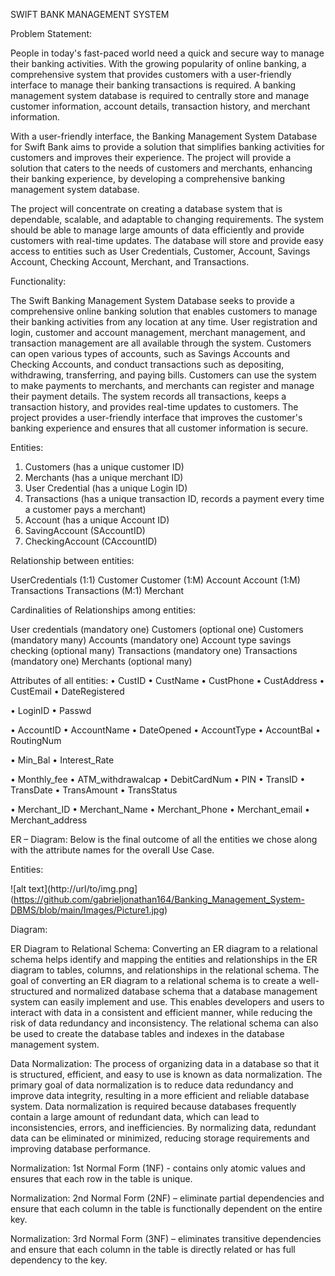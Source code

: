 SWIFT BANK MANAGEMENT SYSTEM 

Problem Statement:

People in today's fast-paced world need a quick and secure way to manage their banking activities. With the growing popularity of online banking, a comprehensive system that provides customers with a user-friendly interface to manage their banking transactions is required. A banking management system database is required to centrally store and manage customer information, account details, transaction history, and merchant information.

With a user-friendly interface, the Banking Management System Database for Swift Bank aims to provide a solution that simplifies banking activities for customers and improves their experience. The project will provide a solution that caters to the needs of customers and merchants, enhancing their banking experience, by developing a comprehensive banking management system database.

The project will concentrate on creating a database system that is dependable, scalable, and adaptable to changing requirements. The system should be able to manage large amounts of data efficiently and provide customers with real-time updates. The database will store and provide easy access to entities such as User Credentials, Customer, Account, Savings Account, Checking Account, Merchant, and Transactions.

Functionality:

The Swift Banking Management System Database seeks to provide a comprehensive online banking solution that enables customers to manage their banking activities from any location at any time. User registration and login, customer and account management, merchant management, and transaction management are all available through the system. Customers can open various types of accounts, such as Savings Accounts and Checking Accounts, and conduct transactions such as depositing, withdrawing, transferring, and paying bills. Customers can use the system to make payments to merchants, and merchants can register and manage their payment details. The system records all transactions, keeps a transaction history, and provides real-time updates to customers. The project provides a user-friendly interface that improves the customer's banking experience and ensures that all customer information is secure.

Entities:
1)	Customers (has a unique customer ID)
2)	Merchants (has a unique merchant ID)
3)	User Credential (has a unique Login ID)
4)	Transactions (has a unique transaction ID, records a payment every time a customer pays a merchant)
5)	Account (has a unique Account ID)
6)	SavingAccount (SAccountID)
7)	CheckingAccount (CAccountID)

Relationship between entities:

UserCredentials	(1:1)	Customer
Customer	(1:M)	Account
Account	(1:M)	Transactions
Transactions	(M:1)	Merchant

Cardinalities of Relationships among entities:

User credentials (mandatory one)	Customers (optional one)
Customers (mandatory many)		Accounts (mandatory one) Account type savings checking (optional many)	Transactions (mandatory one) Transactions (mandatory one)		Merchants (optional many)

Attributes of all entities:
•	CustID
•	CustName
•	CustPhone
•	CustAddress
•	CustEmail
•	DateRegistered

•	LoginID
•	Passwd

•	AccountID
•	AccountName
•	DateOpened	•	AccountType
•	AccountBal
•	RoutingNum

•	Min_Bal
•	Interest_Rate

•	Monthly_fee
•	ATM_withdrawalcap
•	DebitCardNum
•	PIN	•	TransID
•	TransDate
•	TransAmount
•	TransStatus

•	Merchant_ID
•	Merchant_Name
•	Merchant_Phone
•	Merchant_email
•	Merchant_address

ER – Diagram:
Below is the final outcome of all the entities we chose along with the attribute names for the overall Use Case.

Entities:

![alt text](http://url/to/img.png](https://github.com/gabrieljonathan164/Banking_Management_System-DBMS/blob/main/Images/Picture1.jpg) 

Diagram:

 
ER Diagram to Relational Schema:
Converting an ER diagram to a relational schema helps identify and mapping the entities and relationships in the ER diagram to tables, columns, and relationships in the relational schema. The goal of converting an ER diagram to a relational schema is to create a well-structured and normalized database schema that a database management system can easily implement and use. This enables developers and users to interact with data in a consistent and efficient manner, while reducing the risk of data redundancy and inconsistency. The relational schema can also be used to create the database tables and indexes in the database management system.

Data Normalization:
The process of organizing data in a database so that it is structured, efficient, and easy to use is known as data normalization. The primary goal of data normalization is to reduce data redundancy and improve data integrity, resulting in a more efficient and reliable database system. Data normalization is required because databases frequently contain a large amount of redundant data, which can lead to inconsistencies, errors, and inefficiencies. By normalizing data, redundant data can be eliminated or minimized, reducing storage requirements and improving database performance.
 
Normalization: 1st Normal Form (1NF) - contains only atomic values and ensures that each row in the table is unique.

Normalization: 2nd Normal Form (2NF) – eliminate partial dependencies and ensure that each column in the table is functionally dependent on the entire key.
 
Normalization: 3rd Normal Form (3NF) – eliminates transitive dependencies and ensure that each column in the table is directly related or has full dependency to the key.

